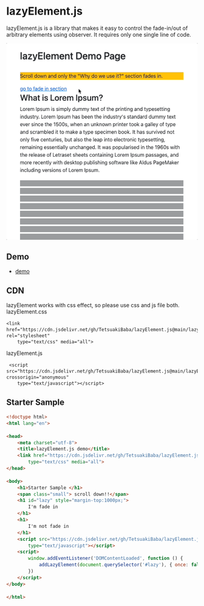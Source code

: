 # lazyElement.js
lazyElement.js is a library that makes it easy to control the fade-in/out of arbitrary elements using observer. It requires only one single line of code.

<img src="./teaser.gif">

## Demo
  * <a href="https://tetsuakibaba.github.io/lazyElement.js/" target="_blank">demo</a>

## CDN
lazyElement works with css effect, so please use css and js file both.
lazyElement.css

    <link href="https://cdn.jsdelivr.net/gh/TetsuakiBaba/lazyElement.js@main/lazyElement.css" rel="stylesheet"
        type="text/css" media="all">

lazyElement.js

     <script src="https://cdn.jsdelivr.net/gh/TetsuakiBaba/lazyElement.js@main/lazyElement.js" crossorigin="anonymous"
        type="text/javascript"></script>

## Starter Sample
``` html
<!doctype html>
<html lang="en">

<head>
    <meta charset="utf-8">
    <title>lazyElement.js demo</title>
    <link href="https://cdn.jsdelivr.net/gh/TetsuakiBaba/lazyElement.js@main/lazyElement.css" rel="stylesheet"
        type="text/css" media="all">
</head>

<body>
    <h1>Starter Sample </h1>
    <span class="small"> scroll down!!</span>
    <h1 id="lazy" style="margin-top:1000px;">
        I'm fade in
    </h1>
    <h1>
        I'm not fade in
    </h1>
    <script src="https://cdn.jsdelivr.net/gh/TetsuakiBaba/lazyElement.js@main/lazyElement.js" crossorigin="anonymous"
        type="text/javascript"></script>
    <script>
        window.addEventListener('DOMContentLoaded', function () {
            addLazyElement(document.querySelector('#lazy'), { once: false });
        })
    </script>
</body>

</html>
```

